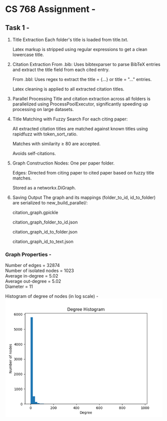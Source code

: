 # CS 768 Assignment - 

## Task 1 - 

1. Title Extraction
    Each folder's title is loaded from title.txt.

    Latex markup is stripped using regular expressions to get a clean lowercase title.

2. Citation Extraction
    From .bib: Uses bibtexparser to parse BibTeX entries and extract the title field from each cited entry.

    From .bbl: Uses regex to extract the title = {...} or title = "..." entries.

    Latex cleaning is applied to all extracted citation titles.

3. Parallel Processing
    Title and citation extraction across all folders is parallelized using ProcessPoolExecutor, significantly speeding up processing on large datasets.

4. Title Matching with Fuzzy Search
    For each citing paper:

    All extracted citation titles are matched against known titles using rapidfuzz with token_sort_ratio.

    Matches with similarity ≥ 80 are accepted.

    Avoids self-citations.

5. Graph Construction
    Nodes: One per paper folder.

    Edges: Directed from citing paper to cited paper based on fuzzy title matches.

    Stored as a networkx.DiGraph.

6. Saving Output
    The graph and its mappings (folder_to_id, id_to_folder) are serialized to new_build_parallel/:

    citation_graph.gpickle

    citation_graph_folder_to_id.json

    citation_graph_id_to_folder.json

    citation_graph_id_to_text.json

### Graph Properties - 
Number of edges = 32874  
Number of isolated nodes = 1023  
Average in-degree = 5.02  
Average out-degree = 5.02  
Diameter = 11

Histogram of degree of nodes (in log scale) -  
![Degree Histogram](plot.png)
